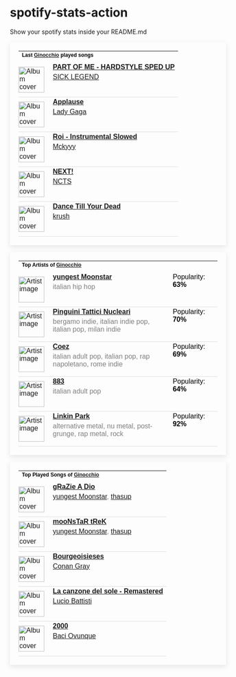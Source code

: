 # spotify-stats-action
Show your spotify stats inside your README.md

<!-- BEGIN SPOTIFY STATS: LAST PLAYED SONGS -->
<table style="border: none; padding: 20px; box-shadow: 0px 4px 12px rgba(0, 0, 0, 0.1); max-width: 100%; font-family: Arial, sans-serif;">
  <tr>
    <td colspan="3" style="padding-bottom: 10px;">
      <h4 style="margin: 0; font-size: 12px; color: black;">Last <a href="https://open.spotify.com/user/giuliotognetto00">Ginocchio</a> played songs</h4>
    </td>
  </tr>

  <!-- Begin song rows -->
  
  <tr style="border-bottom: 1px solid #ddd;">
    <td style="padding: 10px 10px 10px 0;">
      <img src="https://i.scdn.co/image/ab67616d0000b273fbc7b839e796d9f057679086" href="https://open.spotify.com/track/6jkEAxBnX2PVchKYH9Y46D" alt="Album cover" style="width: 60px; height: 60px;">
    </td>
    <td style="vertical-align: top; padding-left: 10px;">
      <p style="margin: 0; color: black;"><a href="https://open.spotify.com/track/6jkEAxBnX2PVchKYH9Y46D"><strong>PART OF ME - HARDSTYLE SPED UP</strong></a></p>
      <p style="margin: 5px 0 0 0; color: grey;"><a href="https://open.spotify.com/artist/3EYY5FwDkHEYLw5V86SAtl">SICK LEGEND</a></p>
    </td>
  </tr>
  
  <tr style="border-bottom: 1px solid #ddd;">
    <td style="padding: 10px 10px 10px 0;">
      <img src="https://i.scdn.co/image/ab67616d0000b2737da123c944790bfab54b2522" href="https://open.spotify.com/track/5ka2ajep9OAvU5Sgduhiex" alt="Album cover" style="width: 60px; height: 60px;">
    </td>
    <td style="vertical-align: top; padding-left: 10px;">
      <p style="margin: 0; color: black;"><a href="https://open.spotify.com/track/5ka2ajep9OAvU5Sgduhiex"><strong>Applause</strong></a></p>
      <p style="margin: 5px 0 0 0; color: grey;"><a href="https://open.spotify.com/artist/1HY2Jd0NmPuamShAr6KMms">Lady Gaga</a></p>
    </td>
  </tr>
  
  <tr style="border-bottom: 1px solid #ddd;">
    <td style="padding: 10px 10px 10px 0;">
      <img src="https://i.scdn.co/image/ab67616d0000b27305f5045b4ff6cb74fa963f96" href="https://open.spotify.com/track/5vCREmODQpdzOmcNOVsN6B" alt="Album cover" style="width: 60px; height: 60px;">
    </td>
    <td style="vertical-align: top; padding-left: 10px;">
      <p style="margin: 0; color: black;"><a href="https://open.spotify.com/track/5vCREmODQpdzOmcNOVsN6B"><strong>Roi - Instrumental Slowed</strong></a></p>
      <p style="margin: 5px 0 0 0; color: grey;"><a href="https://open.spotify.com/artist/1Y5AYn8VTrTR3f8HXQQQug">Mckyyy</a></p>
    </td>
  </tr>
  
  <tr style="border-bottom: 1px solid #ddd;">
    <td style="padding: 10px 10px 10px 0;">
      <img src="https://i.scdn.co/image/ab67616d0000b273ecb8455c697c79e12445b4a0" href="https://open.spotify.com/track/5hL2t5WyC9bibNDVkhVvDx" alt="Album cover" style="width: 60px; height: 60px;">
    </td>
    <td style="vertical-align: top; padding-left: 10px;">
      <p style="margin: 0; color: black;"><a href="https://open.spotify.com/track/5hL2t5WyC9bibNDVkhVvDx"><strong>NEXT!</strong></a></p>
      <p style="margin: 5px 0 0 0; color: grey;"><a href="https://open.spotify.com/artist/6BWtcMF39LT5Db5FT54YYG">NCTS</a></p>
    </td>
  </tr>
  
  <tr style="border-bottom: 1px solid #ddd;">
    <td style="padding: 10px 10px 10px 0;">
      <img src="https://i.scdn.co/image/ab67616d0000b273309189110aad18d19bfffa7c" href="https://open.spotify.com/track/5SNA0jVrts76w4nMm3cxl7" alt="Album cover" style="width: 60px; height: 60px;">
    </td>
    <td style="vertical-align: top; padding-left: 10px;">
      <p style="margin: 0; color: black;"><a href="https://open.spotify.com/track/5SNA0jVrts76w4nMm3cxl7"><strong>Dance Till Your Dead</strong></a></p>
      <p style="margin: 5px 0 0 0; color: grey;"><a href="https://open.spotify.com/artist/2wzro1nMLkaoWx5geebHIp">krush</a></p>
    </td>
  </tr>
  
  <!-- End song rows -->
</table>
<!-- END SPOTIFY STATS: LAST PLAYED SONGS -->

<!-- BEGIN SPOTIFY STATS: TOP ARTISTS -->
<table style="border: none; padding: 20px; box-shadow: 0px 4px 12px rgba(0, 0, 0, 0.1); max-width: 100%; font-family: Arial, sans-serif;">
  <tr>
    <td colspan="3" style="padding-bottom: 10px;">
      <h4 style="margin: 0; font-size: 12px; color: black;">Top Artists of <a href="https://open.spotify.com/user/giuliotognetto00">Ginocchio</a></h4>
    </td>
  </tr>

  <!-- Begin artist rows -->
  
  <tr style="border-bottom: 1px solid #ddd;">
    <td style="padding: 10px 10px 10px 0;">
      <img src="https://i.scdn.co/image/ab67616d0000b2733e97097d544a704eb344cbe4" href="https://open.spotify.com/artist/3l9OOqBvHs4SM91bWqtaQb" alt="Artist image" style="width: 60px; height: 60px;">
    </td>
    <td style="vertical-align: top; padding-left: 10px;">
      <p style="margin: 0; color: black;"><a href="https://open.spotify.com/artist/3l9OOqBvHs4SM91bWqtaQb"><strong>yungest Moonstar</strong></a></p>
      <p style="margin: 5px 0 0 0; color: grey;">italian hip hop</p>
    </td>
    <td style="vertical-align: top; padding-left: 10px;">
      <p style="margin: 0; color: black;">Popularity: <strong>63%</strong></p>
    </td>
  </tr>
  
  <tr style="border-bottom: 1px solid #ddd;">
    <td style="padding: 10px 10px 10px 0;">
      <img src="https://i.scdn.co/image/ab6761610000e5eb3b96cd66c6bf065f7b773a33" href="https://open.spotify.com/artist/6RdcIWVKYYzNzjQRd3oyHS" alt="Artist image" style="width: 60px; height: 60px;">
    </td>
    <td style="vertical-align: top; padding-left: 10px;">
      <p style="margin: 0; color: black;"><a href="https://open.spotify.com/artist/6RdcIWVKYYzNzjQRd3oyHS"><strong>Pinguini Tattici Nucleari</strong></a></p>
      <p style="margin: 5px 0 0 0; color: grey;">bergamo indie, italian indie pop, italian pop, milan indie</p>
    </td>
    <td style="vertical-align: top; padding-left: 10px;">
      <p style="margin: 0; color: black;">Popularity: <strong>70%</strong></p>
    </td>
  </tr>
  
  <tr style="border-bottom: 1px solid #ddd;">
    <td style="padding: 10px 10px 10px 0;">
      <img src="https://i.scdn.co/image/ab6761610000e5eb8044505721270eb00050b188" href="https://open.spotify.com/artist/5dXlc7MnpaTeUIsHLVe3n4" alt="Artist image" style="width: 60px; height: 60px;">
    </td>
    <td style="vertical-align: top; padding-left: 10px;">
      <p style="margin: 0; color: black;"><a href="https://open.spotify.com/artist/5dXlc7MnpaTeUIsHLVe3n4"><strong>Coez</strong></a></p>
      <p style="margin: 5px 0 0 0; color: grey;">italian adult pop, italian pop, rap napoletano, rome indie</p>
    </td>
    <td style="vertical-align: top; padding-left: 10px;">
      <p style="margin: 0; color: black;">Popularity: <strong>69%</strong></p>
    </td>
  </tr>
  
  <tr style="border-bottom: 1px solid #ddd;">
    <td style="padding: 10px 10px 10px 0;">
      <img src="https://i.scdn.co/image/ab67616d0000b273243b73f0b9fd2500f491f5bf" href="https://open.spotify.com/artist/6bMul6rmRS03x38tWKYifO" alt="Artist image" style="width: 60px; height: 60px;">
    </td>
    <td style="vertical-align: top; padding-left: 10px;">
      <p style="margin: 0; color: black;"><a href="https://open.spotify.com/artist/6bMul6rmRS03x38tWKYifO"><strong>883</strong></a></p>
      <p style="margin: 5px 0 0 0; color: grey;">italian adult pop</p>
    </td>
    <td style="vertical-align: top; padding-left: 10px;">
      <p style="margin: 0; color: black;">Popularity: <strong>64%</strong></p>
    </td>
  </tr>
  
  <tr style="border-bottom: 1px solid #ddd;">
    <td style="padding: 10px 10px 10px 0;">
      <img src="https://i.scdn.co/image/ab6761610000e5ebc7e6bd9e65eab62a53355576" href="https://open.spotify.com/artist/6XyY86QOPPrYVGvF9ch6wz" alt="Artist image" style="width: 60px; height: 60px;">
    </td>
    <td style="vertical-align: top; padding-left: 10px;">
      <p style="margin: 0; color: black;"><a href="https://open.spotify.com/artist/6XyY86QOPPrYVGvF9ch6wz"><strong>Linkin Park</strong></a></p>
      <p style="margin: 5px 0 0 0; color: grey;">alternative metal, nu metal, post-grunge, rap metal, rock</p>
    </td>
    <td style="vertical-align: top; padding-left: 10px;">
      <p style="margin: 0; color: black;">Popularity: <strong>92%</strong></p>
    </td>
  </tr>
  
  <!-- End artist rows -->
</table>
<!-- END SPOTIFY STATS: TOP ARTISTS -->

<!-- BEGIN SPOTIFY STATS: MOST PLAYED SONG -->
<table style="border: none; padding: 20px; box-shadow: 0px 4px 12px rgba(0, 0, 0, 0.1); max-width: 100%; font-family: Arial, sans-serif;">
  <tr>
    <td colspan="3" style="padding-bottom: 10px;">
      <h4 style="margin: 0; font-size: 12px; color: black;">Top Played Songs of <a href="https://open.spotify.com/user/giuliotognetto00">Ginocchio</a></h4>
    </td>
  </tr>

  <!-- Begin top songs rows -->
  
  <tr style="border-bottom: 1px solid #ddd;">
    <td style="padding: 10px 10px 10px 0;">
      <img src="https://i.scdn.co/image/ab67616d0000b273f6da146e4b29f6cb182c6a72" href="https://open.spotify.com/track/0NUzLcrkkXeztSVlJYHOug" alt="Album cover" style="width: 60px; height: 60px;">
    </td>
    <td style="vertical-align: top; padding-left: 10px;">
      <p style="margin: 0; color: black;"><a href="https://open.spotify.com/track/0NUzLcrkkXeztSVlJYHOug"><strong>gRaZie A Dio</strong></a></p>
      <p style="margin: 5px 0 0 0; color: grey;"><a href="https://open.spotify.com/artist/3l9OOqBvHs4SM91bWqtaQb">yungest Moonstar</a>, <a href="https://open.spotify.com/artist/19i93sA0D7yS9dYoVNBqAA">thasup</a></p>
    </td>
  </tr>
  
  <tr style="border-bottom: 1px solid #ddd;">
    <td style="padding: 10px 10px 10px 0;">
      <img src="https://i.scdn.co/image/ab67616d0000b273f6da146e4b29f6cb182c6a72" href="https://open.spotify.com/track/4TrP5TjLKNKDmEaRDXfeQe" alt="Album cover" style="width: 60px; height: 60px;">
    </td>
    <td style="vertical-align: top; padding-left: 10px;">
      <p style="margin: 0; color: black;"><a href="https://open.spotify.com/track/4TrP5TjLKNKDmEaRDXfeQe"><strong>mooNsTaR tReK</strong></a></p>
      <p style="margin: 5px 0 0 0; color: grey;"><a href="https://open.spotify.com/artist/3l9OOqBvHs4SM91bWqtaQb">yungest Moonstar</a>, <a href="https://open.spotify.com/artist/19i93sA0D7yS9dYoVNBqAA">thasup</a></p>
    </td>
  </tr>
  
  <tr style="border-bottom: 1px solid #ddd;">
    <td style="padding: 10px 10px 10px 0;">
      <img src="https://i.scdn.co/image/ab67616d0000b27323e2af3e96fa7af0bd297e38" href="https://open.spotify.com/track/056bKm6W5j9QodOftRznUV" alt="Album cover" style="width: 60px; height: 60px;">
    </td>
    <td style="vertical-align: top; padding-left: 10px;">
      <p style="margin: 0; color: black;"><a href="https://open.spotify.com/track/056bKm6W5j9QodOftRznUV"><strong>Bourgeoisieses</strong></a></p>
      <p style="margin: 5px 0 0 0; color: grey;"><a href="https://open.spotify.com/artist/4Uc8Dsxct0oMqx0P6i60ea">Conan Gray</a></p>
    </td>
  </tr>
  
  <tr style="border-bottom: 1px solid #ddd;">
    <td style="padding: 10px 10px 10px 0;">
      <img src="https://i.scdn.co/image/ab67616d0000b273c14d6f207634fec419db5f75" href="https://open.spotify.com/track/5XAGVMePJNaXHcdRN578Xi" alt="Album cover" style="width: 60px; height: 60px;">
    </td>
    <td style="vertical-align: top; padding-left: 10px;">
      <p style="margin: 0; color: black;"><a href="https://open.spotify.com/track/5XAGVMePJNaXHcdRN578Xi"><strong>La canzone del sole - Remastered</strong></a></p>
      <p style="margin: 5px 0 0 0; color: grey;"><a href="https://open.spotify.com/artist/2caOYPej26UoQOyFnzXW3G">Lucio Battisti</a></p>
    </td>
  </tr>
  
  <tr style="border-bottom: 1px solid #ddd;">
    <td style="padding: 10px 10px 10px 0;">
      <img src="https://i.scdn.co/image/ab67616d0000b273c5d3734476d50ee111cb3ae2" href="https://open.spotify.com/track/5rfkg8TbFWBGqNeWbd3FJZ" alt="Album cover" style="width: 60px; height: 60px;">
    </td>
    <td style="vertical-align: top; padding-left: 10px;">
      <p style="margin: 0; color: black;"><a href="https://open.spotify.com/track/5rfkg8TbFWBGqNeWbd3FJZ"><strong>2000</strong></a></p>
      <p style="margin: 5px 0 0 0; color: grey;"><a href="https://open.spotify.com/artist/3JmaR2HIU0f2H2X0hh4yBS">Baci Ovunque</a></p>
    </td>
  </tr>
  
  <!-- End top songs rows -->
</table>
<!-- END SPOTIFY STATS: MOST PLAYED SONG -->